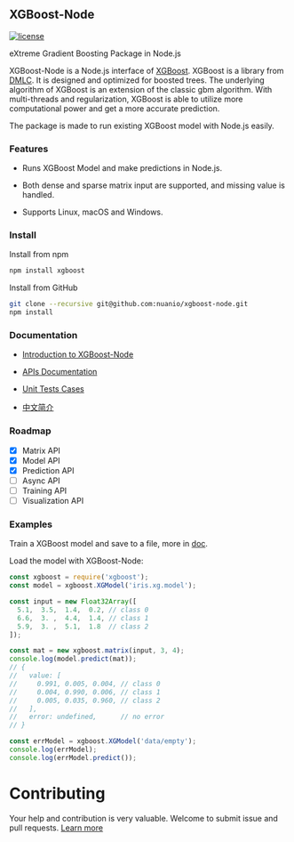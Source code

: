 ## XGBoost-Node

[![license](http://dmlc.github.io/img/apache2.svg)](./LICENSE)

eXtreme Gradient Boosting Package in Node.js

XGBoost-Node is a Node.js interface of [XGBoost](https://github.com/dmlc/xgboost). XGBoost is a library from [DMLC](http://dmlc.ml/). It is designed and optimized for boosted trees. The underlying algorithm of XGBoost is an extension of the classic gbm algorithm. With multi-threads and regularization, XGBoost is able to utilize more computational power and get a more accurate prediction.

The package is made to run existing XGBoost model with Node.js easily.

### Features

+ Runs XGBoost Model and make predictions in Node.js.

+ Both dense and sparse matrix input are supported, and missing value is handled.

+ Supports Linux, macOS and Windows.



### Install

Install from npm

```bash
npm install xgboost
```

Install from GitHub

```bash
git clone --recursive git@github.com:nuanio/xgboost-node.git
npm install
```

### Documentation

+ [Introduction to XGBoost-Node](./doc/intro.md)

+ [APIs Documentation](./doc/api.md)

+ [Unit Tests Cases](./test/base.js)

+ [中文简介](./doc/intro_zh.md)

### Roadmap

+ [x] Matrix API
+ [x] Model API
+ [x] Prediction API
+ [ ] Async API
+ [ ] Training API
+ [ ] Visualization API

### Examples

Train a XGBoost model and save to a file, more in [doc](./doc/intro.md#user-content-usage).

Load the model with XGBoost-Node:

```javascript
const xgboost = require('xgboost');
const model = xgboost.XGModel('iris.xg.model');

const input = new Float32Array([
  5.1,  3.5,  1.4,  0.2, // class 0
  6.6,  3. ,  4.4,  1.4, // class 1
  5.9,  3. ,  5.1,  1.8  // class 2
]);

const mat = new xgboost.matrix(input, 3, 4);
console.log(model.predict(mat));
// {
//   value: [
//     0.991, 0.005, 0.004, // class 0
//     0.004, 0.990, 0.006, // class 1
//     0.005, 0.035, 0.960, // class 2
//   ],
//   error: undefined,      // no error
// }

const errModel = xgboost.XGModel('data/empty');
console.log(errModel);
console.log(errModel.predict());
```

# Contributing

Your help and contribution is very valuable. Welcome to submit issue and pull requests. [Learn more](./.github/CONTRIBUTING.md)
